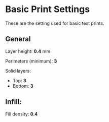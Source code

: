 Basic Print Settings
====================
These are the setting used for basic test prints.


## General

Layer height: __0.4__ mm

Perimeters (minimum): __3__

Solid layers:
  * Top: __3__
  * Bottom: __3__
  
## Infill:

Fill density: __0.4__
